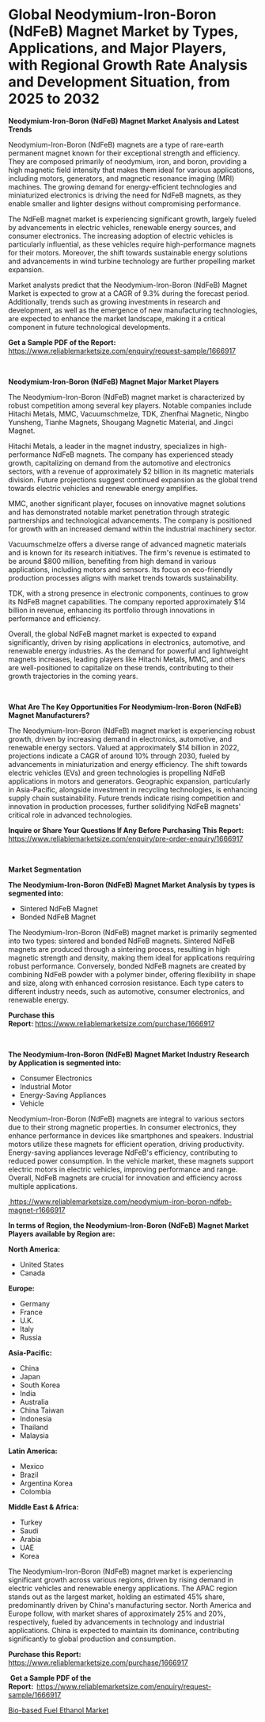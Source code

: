 <p><h1>Global Neodymium-Iron-Boron (NdFeB) Magnet Market by Types, Applications, and Major Players, with Regional Growth Rate Analysis and Development Situation, from 2025 to 2032</h1></p><p><strong>Neodymium-Iron-Boron (NdFeB) Magnet Market Analysis and Latest Trends</strong></p>
<p><p>Neodymium-Iron-Boron (NdFeB) magnets are a type of rare-earth permanent magnet known for their exceptional strength and efficiency. They are composed primarily of neodymium, iron, and boron, providing a high magnetic field intensity that makes them ideal for various applications, including motors, generators, and magnetic resonance imaging (MRI) machines. The growing demand for energy-efficient technologies and miniaturized electronics is driving the need for NdFeB magnets, as they enable smaller and lighter designs without compromising performance.</p><p>The NdFeB magnet market is experiencing significant growth, largely fueled by advancements in electric vehicles, renewable energy sources, and consumer electronics. The increasing adoption of electric vehicles is particularly influential, as these vehicles require high-performance magnets for their motors. Moreover, the shift towards sustainable energy solutions and advancements in wind turbine technology are further propelling market expansion.</p><p>Market analysts predict that the Neodymium-Iron-Boron (NdFeB) Magnet Market is expected to grow at a CAGR of 9.3% during the forecast period. Additionally, trends such as growing investments in research and development, as well as the emergence of new manufacturing technologies, are expected to enhance the market landscape, making it a critical component in future technological developments.</p></p>
<p><strong>Get a Sample PDF of the Report:&nbsp;</strong> <a href="https://www.reliablemarketsize.com/enquiry/request-sample/1666917?utm_campaign=2759&utm_medium=2&utm_source=Github&utm_content=ia&utm_term=02042025&utm_id=neodymium-iron-boron-ndfeb-magnet">https://www.reliablemarketsize.com/enquiry/request-sample/1666917</a></p>
<p>&nbsp;</p>
<p><strong>Neodymium-Iron-Boron (NdFeB) Magnet Major Market Players</strong></p>
<p><p>The Neodymium-Iron-Boron (NdFeB) magnet market is characterized by robust competition among several key players. Notable companies include Hitachi Metals, MMC, Vacuumschmelze, TDK, Zhenfhai Magnetic, Ningbo Yunsheng, Tianhe Magnets, Shougang Magnetic Material, and Jingci Magnet.</p><p>Hitachi Metals, a leader in the magnet industry, specializes in high-performance NdFeB magnets. The company has experienced steady growth, capitalizing on demand from the automotive and electronics sectors, with a revenue of approximately $2 billion in its magnetic materials division. Future projections suggest continued expansion as the global trend towards electric vehicles and renewable energy amplifies.</p><p>MMC, another significant player, focuses on innovative magnet solutions and has demonstrated notable market penetration through strategic partnerships and technological advancements. The company is positioned for growth with an increased demand within the industrial machinery sector.</p><p>Vacuumschmelze offers a diverse range of advanced magnetic materials and is known for its research initiatives. The firm's revenue is estimated to be around $800 million, benefiting from high demand in various applications, including motors and sensors. Its focus on eco-friendly production processes aligns with market trends towards sustainability.</p><p>TDK, with a strong presence in electronic components, continues to grow its NdFeB magnet capabilities. The company reported approximately $14 billion in revenue, enhancing its portfolio through innovations in performance and efficiency.</p><p>Overall, the global NdFeB magnet market is expected to expand significantly, driven by rising applications in electronics, automotive, and renewable energy industries. As the demand for powerful and lightweight magnets increases, leading players like Hitachi Metals, MMC, and others are well-positioned to capitalize on these trends, contributing to their growth trajectories in the coming years.</p></p>
<p>&nbsp;</p>
<p><strong>What Are The Key Opportunities For Neodymium-Iron-Boron (NdFeB) Magnet Manufacturers?</strong></p>
<p><p>The Neodymium-Iron-Boron (NdFeB) magnet market is experiencing robust growth, driven by increasing demand in electronics, automotive, and renewable energy sectors. Valued at approximately $14 billion in 2022, projections indicate a CAGR of around 10% through 2030, fueled by advancements in miniaturization and energy efficiency. The shift towards electric vehicles (EVs) and green technologies is propelling NdFeB applications in motors and generators. Geographic expansion, particularly in Asia-Pacific, alongside investment in recycling technologies, is enhancing supply chain sustainability. Future trends indicate rising competition and innovation in production processes, further solidifying NdFeB magnets' critical role in advanced technologies.</p></p>
<p><strong>Inquire or Share Your Questions If Any Before Purchasing This Report:</strong> <a href="https://www.reliablemarketsize.com/enquiry/pre-order-enquiry/1666917?utm_campaign=2759&utm_medium=2&utm_source=Github&utm_content=ia&utm_term=02042025&utm_id=neodymium-iron-boron-ndfeb-magnet">https://www.reliablemarketsize.com/enquiry/pre-order-enquiry/1666917</a></p>
<p>&nbsp;</p>
<p><strong>Market Segmentation</strong></p>
<p><strong>The Neodymium-Iron-Boron (NdFeB) Magnet Market Analysis by types is segmented into:</strong></p>
<p><ul><li>Sintered NdFeB Magnet</li><li>Bonded NdFeB Magnet</li></ul></p>
<p><p>The Neodymium-Iron-Boron (NdFeB) magnet market is primarily segmented into two types: sintered and bonded NdFeB magnets. Sintered NdFeB magnets are produced through a sintering process, resulting in high magnetic strength and density, making them ideal for applications requiring robust performance. Conversely, bonded NdFeB magnets are created by combining NdFeB powder with a polymer binder, offering flexibility in shape and size, along with enhanced corrosion resistance. Each type caters to different industry needs, such as automotive, consumer electronics, and renewable energy.</p></p>
<p><strong>Purchase this Report:&nbsp;</strong><a href="https://www.reliablemarketsize.com/purchase/1666917?utm_campaign=2759&utm_medium=2&utm_source=Github&utm_content=ia&utm_term=02042025&utm_id=neodymium-iron-boron-ndfeb-magnet">https://www.reliablemarketsize.com/purchase/1666917</a></p>
<p>&nbsp;</p>
<p><strong>The Neodymium-Iron-Boron (NdFeB) Magnet Market Industry Research by Application is segmented into:</strong></p>
<p><ul><li>Consumer Electronics</li><li>Industrial Motor</li><li>Energy-Saving Appliances</li><li>Vehicle</li></ul></p>
<p><p>Neodymium-Iron-Boron (NdFeB) magnets are integral to various sectors due to their strong magnetic properties. In consumer electronics, they enhance performance in devices like smartphones and speakers. Industrial motors utilize these magnets for efficient operation, driving productivity. Energy-saving appliances leverage NdFeB's efficiency, contributing to reduced power consumption. In the vehicle market, these magnets support electric motors in electric vehicles, improving performance and range. Overall, NdFeB magnets are crucial for innovation and efficiency across multiple applications.</p></p>
<p><a href="https://www.reliablemarketsize.com/neodymium-iron-boron-ndfeb-magnet-r1666917?utm_campaign=2759&utm_medium=2&utm_source=Github&utm_content=ia&utm_term=02042025&utm_id=neodymium-iron-boron-ndfeb-magnet">&nbsp;https://www.reliablemarketsize.com/neodymium-iron-boron-ndfeb-magnet-r1666917</a></p>
<p><strong>In terms of Region, the Neodymium-Iron-Boron (NdFeB) Magnet Market Players available by Region are:</strong></p>
<p>
    <p> <strong> North America: </strong>
        <ul>
            <li>United States</li>
            <li>Canada</li>
        </ul>
        </p> 
    <p> <strong> Europe: </strong>
        <ul>
            <li>Germany</li>
            <li>France</li>
            <li>U.K.</li>
            <li>Italy</li>
            <li>Russia</li>
        </ul>
        </p> 
    <p> <strong> Asia-Pacific: </strong>
        <ul>
            <li>China</li>
            <li>Japan</li>
            <li>South Korea</li>
            <li>India</li>
            <li>Australia</li>
            <li>China Taiwan</li>
            <li>Indonesia</li>
            <li>Thailand</li>
            <li>Malaysia</li>
        </ul>
        </p> 
    <p> <strong> Latin America: </strong>
        <ul>
            <li>Mexico</li>
            <li>Brazil</li>
            <li>Argentina Korea</li>
            <li>Colombia</li>
        </ul>
        </p> 
    <p> <strong> Middle East & Africa: </strong>
        <ul>
            <li>Turkey</li>
            <li>Saudi</li>
            <li>Arabia</li>
            <li>UAE</li>
            <li>Korea</li>
        </ul>
    </p>
    </p>
<p><p>The Neodymium-Iron-Boron (NdFeB) magnet market is experiencing significant growth across various regions, driven by rising demand in electric vehicles and renewable energy applications. The APAC region stands out as the largest market, holding an estimated 45% share, predominantly driven by China's manufacturing sector. North America and Europe follow, with market shares of approximately 25% and 20%, respectively, fueled by advancements in technology and industrial applications. China is expected to maintain its dominance, contributing significantly to global production and consumption.</p></p>
<p><strong>Purchase this Report: </strong><a href="https://www.reliablemarketsize.com/purchase/1666917?utm_campaign=2759&utm_medium=2&utm_source=Github&utm_content=ia&utm_term=02042025&utm_id=neodymium-iron-boron-ndfeb-magnet">https://www.reliablemarketsize.com/purchase/1666917</a></p>
<p>&nbsp;<strong>Get a Sample PDF of the Report:&nbsp;&nbsp;</strong><a href="https://www.reliablemarketsize.com/enquiry/request-sample/1666917?utm_campaign=2759&utm_medium=2&utm_source=Github&utm_content=ia&utm_term=02042025&utm_id=neodymium-iron-boron-ndfeb-magnet">https://www.reliablemarketsize.com/enquiry/request-sample/1666917</a></p>
<p><strong></strong></p>
<p><p><a href="https://github.com/elitasvimal/Market-Research-Report-List-1/blob/main/bio-based-fuel-ethanol-market.md?utm_campaign=2759&utm_medium=2&utm_source=Github&utm_content=ia&utm_term=02042025&utm_id=neodymium-iron-boron-ndfeb-magnet">Bio-based Fuel Ethanol Market</a></p></p>